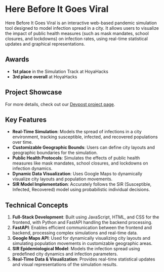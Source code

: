 # Here Before It Goes Viral

Here Before It Goes Viral is an interactive web-based pandemic simulation tool designed to model infection spread in a city. It allows users to visualize the impact of public health measures (such as mask mandates, school closures, and lockdowns) on infection rates, using real-time statistical updates and graphical representations.

## Awards
- **1st place** in the Simulation Track at HoyaHacks
- **3rd place overall** at HoyaHacks

## Project Showcase
For more details, check out our [Devpost project page](https://devpost.com/software/herebeforeitgoesviral-org).

## Key Features
- **Real-Time Simulation**: Models the spread of infections in a city environment, tracking susceptible, infected, and recovered populations over time.
- **Customizable Geographic Bounds**: Users can define city layouts and geographic boundaries for the simulation.
- **Public Health Protocols**: Simulates the effects of public health measures like mask mandates, school closures, and lockdowns on infection dynamics.
- **Dynamic Data Visualization**: Uses Google Maps to dynamically visualize city layouts and population movements.
- **SIR Model Implementation**: Accurately follows the SIR (Susceptible, Infected, Recovered) model using probabilistic individual decisions.

## Technical Concepts
1. **Full-Stack Development**: Built using JavaScript, HTML, and CSS for the frontend, with Python and FastAPI handling the backend processing.
2. **FastAPI**: Enables efficient communication between the frontend and backend, processing complex simulations and real-time data.
3. **Google Maps API**: Used for dynamically visualizing city layouts and simulating population movements in customizable geographic areas.
4. **SIR Epidemiological Model**: Models the infection spread using predefined city dynamics and infection parameters.
5. **Real-Time Data & Visualization**: Provides real-time statistical updates and visual representations of the simulation results.

